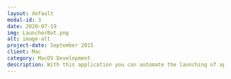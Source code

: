 ```yaml
---
layout: default
modal-id: 3
date: 2020-07-19
img: LauncherBot.png
alt: image-alt
project-date: September 2015
client: Mac
category: MacOS Development
description: With this application you can automate the launching of applications that you have installed according to the day and time.
---
```

